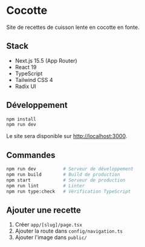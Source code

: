 # Cocotte

Site de recettes de cuisson lente en cocotte en fonte.

## Stack

- Next.js 15.5 (App Router)
- React 19
- TypeScript
- Tailwind CSS 4
- Radix UI

## Développement

```bash
npm install
npm run dev
```

Le site sera disponible sur [http://localhost:3000](http://localhost:3000).

## Commandes

```bash
npm run dev          # Serveur de développement
npm run build        # Build de production
npm start            # Serveur de production
npm run lint         # Linter
npm run type:check   # Vérification TypeScript
```

## Ajouter une recette

1. Créer `app/[slug]/page.tsx`
2. Ajouter la route dans `config/navigation.ts`
3. Ajouter l'image dans `public/`
